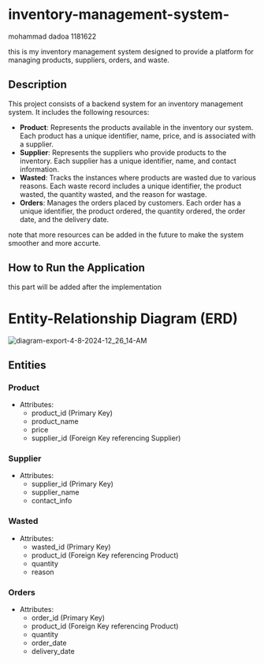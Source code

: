 # inventory-management-system-
mohammad dadoa 1181622


this  is my inventory management system designed to provide a platform for managing products, suppliers, orders, and waste.

## Description

This project consists of a backend system for an inventory management system. It includes the following resources:

- **Product**: Represents the products available in the inventory our system. Each product has a unique identifier, name, price, and is associated with a supplier.
- **Supplier**: Represents the suppliers who provide products to the inventory. Each supplier has a unique identifier, name, and contact information.
- **Wasted**: Tracks the instances where products are wasted due to various reasons. Each waste record includes a unique identifier, the product wasted, the quantity wasted, and the reason for wastage.
- **Orders**: Manages the orders placed by customers. Each order has a unique identifier, the product ordered, the quantity ordered, the order date, and the delivery date.
  
note that more resources can be added in the future to make the system smoother and more accurte. 
## How to Run the Application
this part will be added after the implementation

# Entity-Relationship Diagram (ERD)

![diagram-export-4-8-2024-12_26_14-AM](https://github.com/sweetdark1/inventory-management-system-/assets/97196200/63f551b0-7963-4337-8826-2adf0792a418)


## Entities

### Product
- Attributes:
  - product_id (Primary Key)
  - product_name
  - price
  - supplier_id (Foreign Key referencing Supplier)

### Supplier
- Attributes:
  - supplier_id (Primary Key)
  - supplier_name
  - contact_info

### Wasted
- Attributes:
  - wasted_id (Primary Key)
  - product_id (Foreign Key referencing Product)
  - quantity
  - reason

### Orders
- Attributes:
  - order_id (Primary Key)
  - product_id (Foreign Key referencing Product)
  - quantity
  - order_date
  - delivery_date

